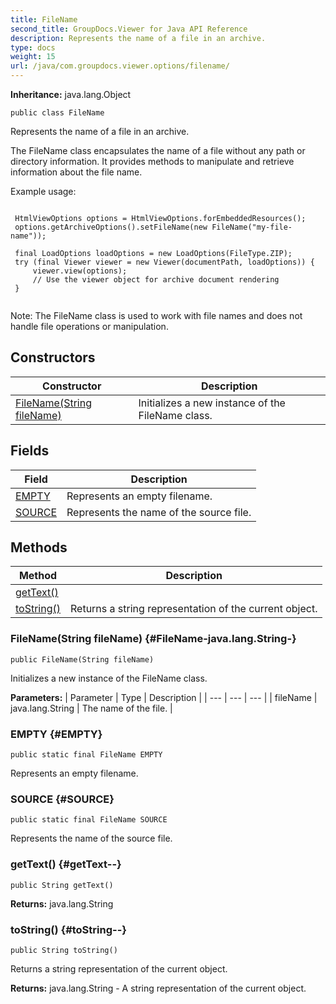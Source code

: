 ```yaml
---
title: FileName
second_title: GroupDocs.Viewer for Java API Reference
description: Represents the name of a file in an archive.
type: docs
weight: 15
url: /java/com.groupdocs.viewer.options/filename/
---
```

**Inheritance:**
java.lang.Object
```
public class FileName
```

Represents the name of a file in an archive.

The FileName class encapsulates the name of a file without any path or directory information. It provides methods to manipulate and retrieve information about the file name.

Example usage:

```

 HtmlViewOptions options = HtmlViewOptions.forEmbeddedResources();
 options.getArchiveOptions().setFileName(new FileName("my-file-name"));

 final LoadOptions loadOptions = new LoadOptions(FileType.ZIP);
 try (final Viewer viewer = new Viewer(documentPath, loadOptions)) {
     viewer.view(options);
     // Use the viewer object for archive document rendering
 }
 
```

Note: The FileName class is used to work with file names and does not handle file operations or manipulation.
## Constructors

| Constructor | Description |
| --- | --- |
| [FileName(String fileName)](#FileName-java.lang.String-) | Initializes a new instance of the  FileName  class. |
## Fields

| Field | Description |
| --- | --- |
| [EMPTY](#EMPTY) | Represents an empty filename. |
| [SOURCE](#SOURCE) | Represents the name of the source file. |
## Methods

| Method | Description |
| --- | --- |
| [getText()](#getText--) |  |
| [toString()](#toString--) | Returns a string representation of the current object. |
### FileName(String fileName) {#FileName-java.lang.String-}
```
public FileName(String fileName)
```


Initializes a new instance of the  FileName  class.

**Parameters:**
| Parameter | Type | Description |
| --- | --- | --- |
| fileName | java.lang.String | The name of the file. |

### EMPTY {#EMPTY}
```
public static final FileName EMPTY
```


Represents an empty filename.

### SOURCE {#SOURCE}
```
public static final FileName SOURCE
```


Represents the name of the source file.

### getText() {#getText--}
```
public String getText()
```




**Returns:**
java.lang.String
### toString() {#toString--}
```
public String toString()
```


Returns a string representation of the current object.

**Returns:**
java.lang.String - A string representation of the current object.
